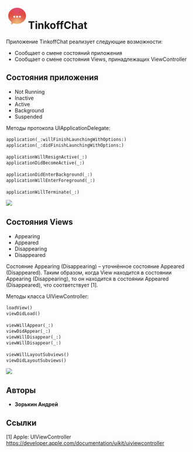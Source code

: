 <img align="left" width="60" height="60" src="https://github.com/zooorkin/TinkoffChat/blob/master/TinkoffChat/Assets.xcassets/AppIcon.appiconset/Icon-App-40x40@3x.png?raw=true">

# TinkoffChat

Приложение TinkoffChat реализует следующие возможности:
* Сообщает о смене состояний приложения
* Сообщает о смене состояния Views, принадлежащих ViewController

## Состояния приложения
* Not Running
* Inactive
* Active
* Background
* Suspended
            
Методы протокола UIApplicationDelegate:
```
application(_:willFinishLaunchingWithOptions:)
application(_:didFinishLaunchingWithOptions:)

applicationWillResignActive(_:)
applicationDidBecomeActive(_:)

applicationDidEnterBackground(_:)
applicationWillEnterForeground(_:)

applicationWillTerminate(_:)
```
<p align="left">
  <img width="300" src="https://developer.apple.com/library/content/documentation/iPhone/Conceptual/iPhoneOSProgrammingGuide/Art/high_level_flow_2x.png">
</p>

## Состояния Views
* Appearing
* Appeared
* Disappearing
* Disappeared

Состояние Appearing (Disappearing) – уточнённое состояние Appeared (Disappeared).
Таким образом, когда View находится в состоянии Appearing (Disappearing), то он
находится в состоянии Appeared (Disappeared), что соответствует [1].

Методы класса UIViewController:
```
loadView()
viewDidLoad()

viewWillAppear(_:)
viewDidAppear(_:)
viewWillDisappear(_:)
viewWillDisappear(_:)

viewWillLayoutSubviews()
viewDidLayoutSubviews()
```
<p align="left">
  <img width="400" src="https://docs-assets.developer.apple.com/published/f06f30fa63/UIViewController_Class_Reference_2x_ddcaa00c-87d8-4c85-961e-ccfb9fa4aac2.png">
</p>

## Авторы
* **Зорькин Андрей**

## Ссылки
[1] Apple: UIViewController
    https://developer.apple.com/documentation/uikit/uiviewcontroller
